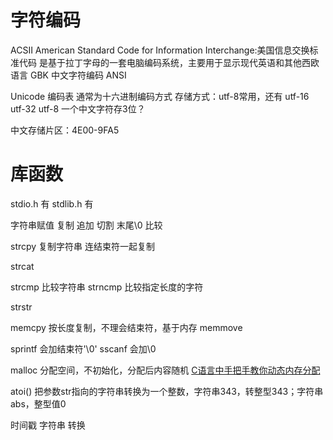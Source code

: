 # 字符编码
ACSII 
American Standard Code for Information Interchange:美国信息交换标准代码
是基于拉丁字母的一套电脑编码系统，主要用于显示现代英语和其他西欧语言
GBK 中文字符编码
ANSI

Unicode 编码表 通常为十六进制编码方式
存储方式：utf-8常用，还有 utf-16 utf-32
utf-8 一个中文字符存3位？

中文存储片区：4E00-9FA5


# 库函数
stdio.h 有
stdlib.h 有

字符串赋值
复制
追加
切割
末尾\0
比较

strcpy 复制字符串 连结束符一起复制

strcat

strcmp 比较字符串
strncmp 比较指定长度的字符

strstr

memcpy 按长度复制，不理会结束符，基于内存
memmove


sprintf 会加结束符'\0'
sscanf 会加\0

malloc 分配空间，不初始化，分配后内容随机
[C语言中手把手教你动态内存分配](https://blog.csdn.net/qq_29924041/article/details/54897204)

atoi() 把参数str指向的字符串转换为一个整数，字符串343，转整型343；字符串abs，整型值0

时间戳 字符串 转换
